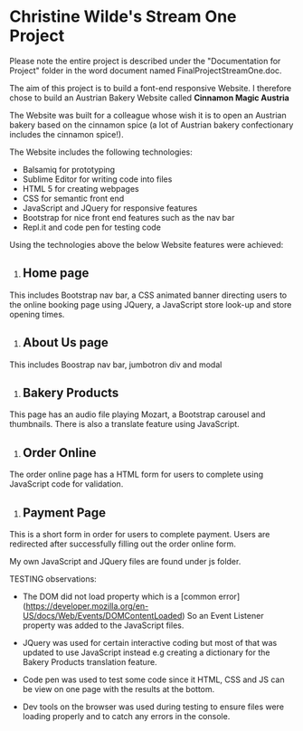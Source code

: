 
# Christine Wilde's Stream One Project

Please note the entire project is described under the "Documentation for Project" folder in the word document named FinalProjectStreamOne.doc.

The aim of this project is to build a font-end responsive Website. I therefore chose to build an Austrian Bakery Website called **Cinnamon Magic Austria**

The Website was built for a colleague whose wish it is to open an Austrian bakery based on the cinnamon spice (a lot of Austrian bakery confectionary includes the cinnamon spice!).

The Website includes the following technologies:

* Balsamiq for prototyping
* Sublime Editor for writing code into files
* HTML 5 for creating webpages
* CSS for semantic front end
* JavaScript and JQuery for responsive features
* Bootstrap for nice front end features such as the nav bar
* Repl.it and code pen for testing code

Using the technologies above the below Website features were achieved:

1. ## Home page
This includes Bootstrap nav bar, a CSS animated banner directing users to the online booking page using JQuery, a JavaScript store look-up and store opening times.

1. ## About Us page
This includes Boostrap nav bar, jumbotron div and modal

1. ## Bakery Products
This page has an audio file playing Mozart, a Bootstrap carousel and thumbnails. There is also a translate feature using JavaScript.

1. ## Order Online
The order online page has a HTML form for users to complete using JavaScript code for validation.

1. ## Payment Page
This is a short form in order for users to complete payment. Users are redirected after successfully filling out the order online form.

My own JavaScript and JQuery files are found under js folder.

TESTING observations:

  * The DOM did not load property which is a [common error] (https://developer.mozilla.org/en-US/docs/Web/Events/DOMContentLoaded)
So an Event Listener property was added to the JavaScript files. 
  
  * JQuery was used for certain interactive coding but most of that was updated to use JavaScript instead e.g creating a dictionary for the Bakery Products translation feature.

  * Code pen was used to test some code since it HTML, CSS and JS can be view on one page with the results at the bottom.

  * Dev tools on the browser was used during testing to ensure files were loading properly and to catch any errors in the console.

